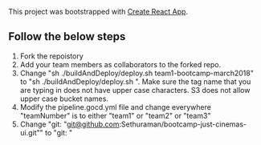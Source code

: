 This project was bootstrapped with [Create React App](https://github.com/facebookincubator/create-react-app).

## Follow the below steps

1. Fork the repoistory
2. Add your team members as collaborators to the forked repo.
3. Change "sh ./buildAndDeploy/deploy.sh team1-bootcamp-march2018" to "sh ./buildAndDeploy/deploy.sh <yourTeamNumber><sessionName>". Make sure the tag name that you are typing in does not have upper case characters. S3 does not allow upper case bucket names.
4. Modify the pipeline.gocd.yml file and change everywhere "teamNumber" is to either "team1" or "team2" or "team3"
5. Change "git: "git@github.com:Sethuraman/bootcamp-just-cinemas-ui.git"" to "git: <your forked repo on github>"

